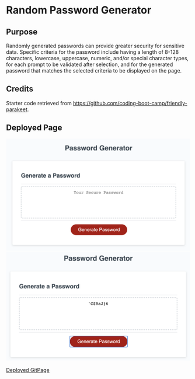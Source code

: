 # Random Password Generator

## Purpose
Randomly generated passwords can provide greater security for sensitive data. Specific criteria for the password include having a length of 8-128 characters, lowercase, uppercase, numeric, and/or special character types, for each prompt to be validated after selection, and for the generated password that matches the selected criteria to be displayed on the page.

## Credits
Starter code retrieved from https://github.com/coding-boot-camp/friendly-parakeet. 

## Deployed Page 
![Deployment Image](images/passwordgendefault.png)
![Deployment Image](images/passwordgen.png)

[Deployed GitPage](https://damek-h.github.io/Random-Password-Generator/)
